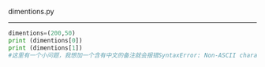 dimentions.py
****
```python
dimentions=(200,50)
print (dimentions[0])
print (dimentions[1])
#这里有一个小问题，我想加一个含有中文的备注就会报错SyntaxError: Non-ASCII character 'xxxxxx' in file xxx
```


